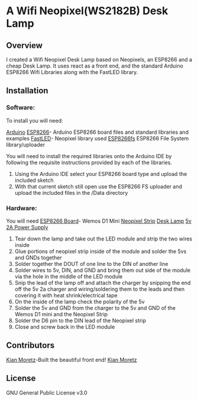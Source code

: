 # A Wifi Neopixel(WS2182B) Desk Lamp

## Overview

I created a Wifi Neopixel Desk Lamp based on Neopixels, an ESP8266 and a cheap Desk Lamp.
It uses react as a front end, and the standard Arduino ESP8266 Wifi Libraries along with the FastLED library.

## Installation

### Software:
To install you will need:

[Arduino](https://www.arduino.cc/)
[ESP8266](https://github.com/esp8266/Arduino)- Arduino ESP8266 board files and standard libraries and examples
[FastLED](https://github.com/jasoncoon/esp8266-fastled-webserver)- Neopixel library used
[ESP8266fs](https://github.com/esp8266/arduino-esp8266fs-plugin) ESP8266 File System library/uploader

You will need to install the required libraries onto the Arduino IDE by following the requisite instructions provided by each of the libraries.

1. Using the Arduino IDE select your ESP8266 board type and upload the included sketch
2. With that current sketch still open use the ESP8266 FS uploader and upload the included files in the /Data directory

### Hardware:
You will need
[ESP8266 Board](https://www.ebay.com/sch/i.html?_from=R40&_trksid=p2386202.m570.l1313.TR8.TRC1.A0.H0.Xwemos+d1+mini.TRS0&_nkw=wemos+d1+mini&_sacat=0)- Wemos D1 Mini
[Neopixel Strip](https://www.adafruit.com/product/2837)
[Desk Lamp](https://www.walmart.com/ip/Mainstays-LED-Desk-Lamp/49333225)
[5v 2A Power Supply](https://www.adafruit.com/product/1995)

1. Tear down the lamp and take out the LED module and strip the two wires inside
2. Glue portions of neopixel strip inside of the module and solder the 5vs and GNDs together
3. Solder together the DOUT of one line to the DIN of another line
4. Solder wires to 5v, DIN, and GND and bring them out side of the module via the hole in the middle of the LED module
5. Snip the lead of the lamp off and attach the charger by snipping the end off the 5v 2a charger and wiring/soldering them to the leads and then covering it with heat shrink/electrical tape
6. On the inside of the lamp check the polarity of the 5v
7. Solder the 5v and GND from the charger to the 5v and GND of the Wemos D1 mini and the Neopixel Strip
8. Solder the D6 pin to the DIN lead of the Neopixel strip
9. Close and screw back in the LED module

## Contributors
[Kian Moretz]( https://github.com/kmoretz)-Built the beautiful front end!
[Kian Moretz]( https://github.com/kmoretz)
## License
GNU General Public License v3.0
